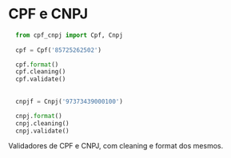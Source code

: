 CPF e CNPJ
==========

``` python
  from cpf_cnpj import Cpf, Cnpj
  
  cpf = Cpf('85725262502')

  cpf.format()
  cpf.cleaning()
  cpf.validate()
  
  
  cnpjf = Cnpj('97373439000100')

  cnpj.format()
  cnpj.cleaning()
  cnpj.validate()
```

Validadores de CPF e CNPJ, com cleaning e format dos mesmos.
